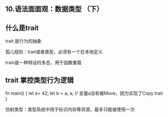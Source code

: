 ## 10.语法面面观：数据类型 （下）


## 什么是trait

trait 是行为的抽象

孤儿规则：trait或者类型，必须有一个在本地定义

train是一种特设的多态，用于函数重载


## trait 掌控类型行为逻辑

fn main() {
    let a= 42;
    let b = a;
    a;  // 变量a没有被Move，因为实现了Copy trait
}

仿射类型：类型系统中用于标识内存等资源，最多只能被使用一次

